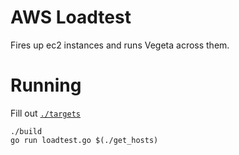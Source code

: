 # AWS Loadtest
Fires up ec2 instances and runs Vegeta across them.

# Running

Fill out [`./targets`](https://github.com/tsenart/vegeta#-targets)
```
./build
go run loadtest.go $(./get_hosts)
```
